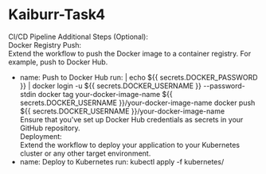 # Kaiburr-Task4
CI/CD Pipeline
Additional Steps (Optional):<br>
Docker Registry Push:<br>
Extend the workflow to push the Docker image to a container registry. For example, push to Docker Hub.<br>
- name: Push to Docker Hub
  run: |
    echo ${{ secrets.DOCKER_PASSWORD }} | docker login -u ${{ secrets.DOCKER_USERNAME }} --password-stdin
    docker tag your-docker-image-name ${{ secrets.DOCKER_USERNAME }}/your-docker-image-name
    docker push ${{ secrets.DOCKER_USERNAME }}/your-docker-image-name<br>
Ensure that you've set up Docker Hub credentials as secrets in your GitHub repository.<br>
Deployment:<br>
Extend the workflow to deploy your application to your Kubernetes cluster or any other target environment.<br>
- name: Deploy to Kubernetes
  run: kubectl apply -f kubernetes/
